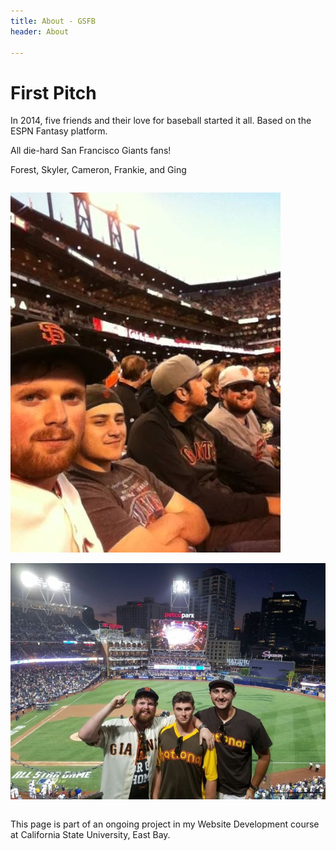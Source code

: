 ```yaml
---
title: About - GSFB
header: About

---
```


<main>

# First Pitch

<p>In 2014, five friends and their love for baseball started it all. Based on the ESPN Fantasy platform.</p>

<P>All die-hard San Francisco Giants fans!</P>

<p>Forest, Skyler, Cameron, Frankie, and Ging</p>

<div class="" style="max-width: 100%;max-height: 100%;display: inline-block;">

![Core Four](images/GSFB-2.jpg)

![2016 All-Star Game](images/GSFB-3.jpg)

</div>

<p>This page is part of an ongoing project in my Website Development course at California State University, East Bay.</p>

</main>
